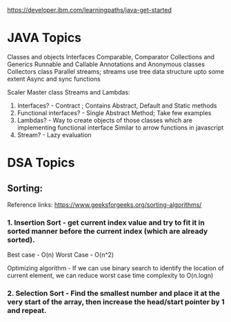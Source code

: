 https://developer.ibm.com/learningpaths/java-get-started


# JAVA Topics

Classes and objects
Interfaces
Comparable, Comparator
Collections and Generics
Runnable and Callable
Annotations and Anonymous classes
Collectors class
Parallel streams; streams use tree data structure upto some extent
Async and sync functions

Scaler Master class Streams and Lambdas:

1. Interfaces? - Contract ; Contains Abstract, Default and Static methods
2. Functional interfaces? - Single Abstract Method; Take few examples
3. Lambdas? - Way to create objects of those classes which are implementing functional interface
   Similar to arrow functions in javascript
4. Stream? - Lazy evaluation


# DSA Topics

## Sorting:
Reference links:
https://www.geeksforgeeks.org/sorting-algorithms/

### 1. Insertion Sort - get current index value and try to fit it in sorted manner before the current index (which are already sorted).
Best case - O(n)
Worst Case - O(n^2)

Optimizing algorithm -
If we can use binary search to identify the location of current element, we can reduce worst case time complexity to O(n.logn)

### 2. Selection Sort - Find the smallest number and place it at the very start of the array, then increase the head/start pointer by 1 and repeat.